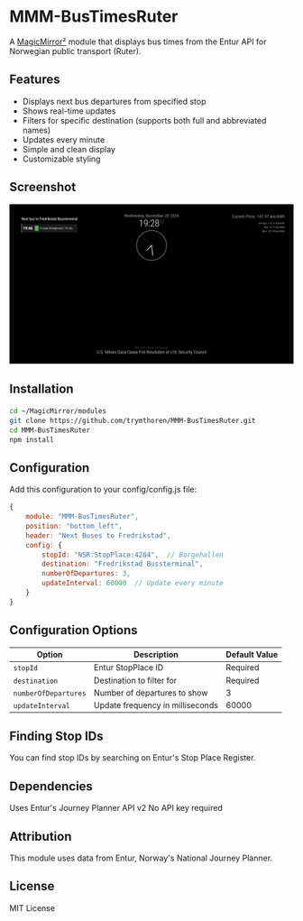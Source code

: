 # MMM-BusTimesRuter
A [MagicMirror²](https://github.com/MichMich/MagicMirror) module that displays bus times from the Entur API for Norwegian public transport (Ruter).

## Features
- Displays next bus departures from specified stop
- Shows real-time updates
- Filters for specific destination (supports both full and abbreviated names)
- Updates every minute
- Simple and clean display
- Customizable styling

## Screenshot
![MMM-BusTimesRuter Screenshot](screen1.png)

## Installation
```bash
cd ~/MagicMirror/modules
git clone https://github.com/trymthoren/MMM-BusTimesRuter.git
cd MMM-BusTimesRuter
npm install
```

## Configuration


Add this configuration to your config/config.js file:

```javascript
{
    module: "MMM-BusTimesRuter",
    position: "bottom_left",
    header: "Next Buses to Fredrikstad",
    config: {
        stopId: "NSR:StopPlace:4284",  // Borgehallen
        destination: "Fredrikstad Bussterminal",
        numberOfDepartures: 3,
        updateInterval: 60000  // Update every minute
    }
}
```
## Configuration Options

| Option | Description | Default Value |
|--------|-------------|---------------|
| `stopId` | Entur StopPlace ID | Required |
| `destination` | Destination to filter for | Required |
| `numberOfDepartures` | Number of departures to show | 3 |
| `updateInterval` | Update frequency in milliseconds | 60000 |

## Finding Stop IDs
You can find stop IDs by searching on Entur's Stop Place Register.

## Dependencies
Uses Entur's Journey Planner API v2
No API key required

## Attribution
This module uses data from Entur, Norway's National Journey Planner.

## License
MIT License
